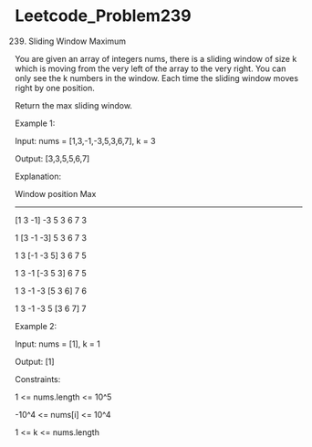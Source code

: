 # Leetcode_Problem239




239. Sliding Window Maximum



You are given an array of integers nums, there is a sliding window of size k which is moving from the very left of the array to the very right. You can only see the k numbers in the window. Each time the sliding window moves right by one position.




Return the max sliding window.

 

Example 1:




Input: nums = [1,3,-1,-3,5,3,6,7], k = 3





Output: [3,3,5,5,6,7]





Explanation: 





Window position                Max





---------------               -----





[1  3  -1] -3  5  3  6  7       3

 
 
 
 
 1 [3  -1  -3] 5  3  6  7       3
 
 
 
 
 
 1  3 [-1  -3  5] 3  6  7       5
 
 
 
 
 
 
 1  3  -1 [-3  5  3] 6  7       5
 
 
 
 
 
 1  3  -1  -3 [5  3  6] 7       6
 
 
 
 
 
 1  3  -1  -3  5 [3  6  7]      7



Example 2:










Input: nums = [1], k = 1





Output: [1]
 



Constraints:




1 <= nums.length <= 10^5




-10^4 <= nums[i] <= 10^4





1 <= k <= nums.length
